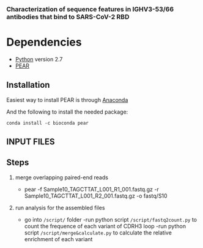 ### Characterization of sequence features in IGHV3-53/66 antibodies that bind to SARS-CoV-2 RBD
# Dependencies #
* [Python](https://www.python.org/) version 2.7
* [PEAR](https://github.com/tseemann/PEAR)

## Installation ##

Easiest way to install PEAR is through [Anaconda](https://anaconda.org/bioconda/pear)

And the following to install the needed package:
```
conda install -c bioconda pear

```
## INPUT FILES

## Steps ##
1. merge overlapping paired-end reads
    - pear -f Sample10_TAGCTTAT_L001_R1_001.fastq.gz -r Sample10_TAGCTTAT_L001_R2_001.fastq.gz -o fastq/S10
    
2. run analysis for the assembled files
    - go into ```/script/``` folder
    -run python script ```/script/fastq2count.py``` to count the frequence of each variant of CDRH3 loop
    -run python script ```/script/merge&calculate.py``` to calculate the relative enrichment of each variant
